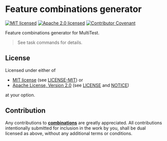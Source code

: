 # Feature combinations generator

[![MIT licensed][mit-badge]][mit-url]
[![Apache 2.0 licensed][apache-badge]][apache-url]
[![Contributor Covenant][coc-badge]][coc-url]

[mit-badge]: https://img.shields.io/badge/License-MIT-blue.svg
[mit-url]: LICENSE-MIT
[mit-license-url]: https://github.com/DecisionToolkit/dsntk-rs/blob/main/LICENSE-MIT
[apache-badge]: https://img.shields.io/badge/License-Apache%202.0-blue.svg
[apache-url]: https://www.apache.org/licenses/LICENSE-2.0
[apache-license-url]: https://github.com/DecisionToolkit/dsntk-rs/blob/main/LICENSE
[apache-notice-url]: https://github.com/DecisionToolkit/dsntk-rs/blob/main/NOTICE
[coc-badge]: https://img.shields.io/badge/Contributor%20Covenant-2.1-4baaaa.svg
[coc-url]: CODE_OF_CONDUCT.md
[repository-url]: https://github.com/DariuszDepta/combinations

Feature combinations generator for MultiTest.

> See task commands for details.

## License

Licensed under either of

- [MIT license][mit-url] (see [LICENSE-MIT][mit-license-url]) or
- [Apache License, Version 2.0][apache-url] (see [LICENSE][apache-license-url] and [NOTICE][apache-notice-url])

at your option.

## Contribution

Any contributions to [**combinations**][repository-url] are greatly appreciated.
All contributions intentionally submitted for inclusion in the work by you,
shall be dual licensed as above, without any additional terms or conditions.
